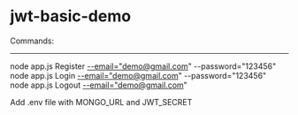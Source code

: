 <h1 class="code-line" data-line-start=0 data-line-end=1 ><a id="jwtbasicdemo_0"></a>jwt-basic-demo</h1>
<p class="has-line-data" data-line-start="2" data-line-end="3">Commands:</p>
<hr>
<p class="has-line-data" data-line-start="4" data-line-end="7">node app.js Register <a href="mailto:--email=%22demo@gmail.com"> --email=&quot;demo@gmail.com</a>&quot; --password=&quot;123456&quot;<br>
node app.js Login <a href="mailto:--email=%22demo@gmail.com">--email=&quot;demo@gmail.com</a>&quot; --password=&quot;123456&quot;<br>
node app.js Logout <a href="mailto:--email=%22demo@gmail.com">--email=&quot;demo@gmail.com</a>&quot;</p>
<p class="has-line-data" data-line-start="8" data-line-end="9">Add .env file with MONGO_URL and JWT_SECRET</p>
